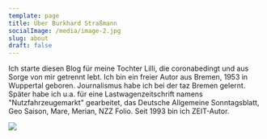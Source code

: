```yaml
---
template: page
title: Über Burkhard Straßmann
socialImage: /media/image-2.jpg
slug: about
draft: false
---
```

Ich starte diesen Blog für meine Tochter Lilli, die coronabedingt und aus Sorge von mir getrennt lebt. Ich bin ein freier Autor aus Bremen, 1953 in Wuppertal geboren. Journalismus habe ich bei der taz Bremen gelernt. Später habe ich u.a. für eine Lastwagenzeitschrift namens "Nutzfahrzeugemarkt" gearbeitet, das Deutsche Allgemeine Sonntagsblatt, Geo Saison, Mare, Merian, NZZ Folio. Seit 1993 bin ich ZEIT-Autor.

![](/media/movable-type.jpg)